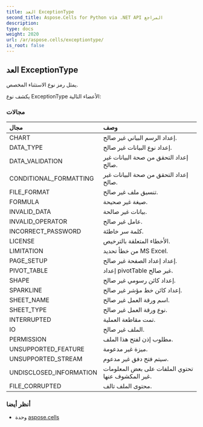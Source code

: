 ```yaml
---
title: العد ExceptionType
second_title: Aspose.Cells for Python via .NET API المراجع
description:
type: docs
weight: 2020
url: /ar/aspose.cells/exceptiontype/
is_root: false
---
```

##  العد ExceptionType
يمثل رمز نوع الاستثناء المخصص.



يكشف نوع ExceptionType الأعضاء التالية:

###  مجالات
| مجال| وصف|
| :- | :- |
| CHART | إعداد الرسم البياني غير صالح.|
| DATA_TYPE | إعداد نوع البيانات غير صالح.|
| DATA_VALIDATION | إعداد التحقق من صحة البيانات غير صالح.|
| CONDITIONAL_FORMATTING | إعداد التحقق من صحة البيانات غير صالح.|
| FILE_FORMAT | تنسيق ملف غير صالح.|
| FORMULA | صيغة غير صحيحة.|
| INVALID_DATA | بيانات غير صالحة.|
| INVALID_OPERATOR | عامل غير صالح.|
| INCORRECT_PASSWORD | كلمة سر خاطئة.|
| LICENSE | الأخطاء المتعلقة بالترخيص.|
| LIMITATION |من خطأ تحديد MS Excel.|
| PAGE_SETUP | إعداد إعداد الصفحة غير صالح.|
| PIVOT_TABLE | إعداد pivotTable غير صالح.|
| SHAPE | إعداد كائن رسومي غير صالح.|
| SPARKLINE | إعداد كائن خط مؤشر غير صالح.|
| SHEET_NAME | اسم ورقة العمل غير صالح.|
| SHEET_TYPE | نوع ورقة العمل غير صالح.|
| INTERRUPTED | تمت مقاطعة العملية.|
| IO | الملف غير صالح.|
| PERMISSION | مطلوب إذن لفتح هذا الملف.|
| UNSUPPORTED_FEATURE | ميزة غير مدعومة.|
| UNSUPPORTED_STREAM | سيتم فتح دفق غير مدعوم.|
| UNDISCLOSED_INFORMATION | تحتوي الملفات على بعض المعلومات غير المكشوف عنها.|
| FILE_CORRUPTED | محتوى الملف تالف.|



###  أنظر أيضا
* وحدة [aspose.cells](..)
